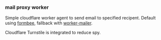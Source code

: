### mail proxy worker
Simple cloudflare worker agent to send email to specified recipent. Default using [formbee](https://docs.formbee.dev/docs/), fallback with [worker-mailer](https://github.com/zou-yu/worker-mailer).

Cloudflare Turnstile is integrated to reduce spy.